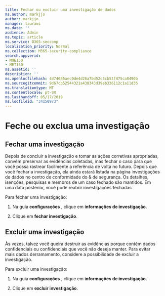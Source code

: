 ```yaml
---
title: Fechar ou excluir uma investigação de dados
ms.author: markjjo
author: markjjo
manager: laurawi
ms.date: ''
audience: Admin
ms.topic: article
ms.service: O365-seccomp
localization_priority: Normal
ms.collection: M365-security-compliance
search.appverid:
- MOE150
- MET150
ms.assetid: ''
description: ''
ms.openlocfilehash: 4d74685aec0de4d26a7bd52c3cb53f475ca8490b
ms.sourcegitcommit: 9d67cb52544321a430343d39eb336112c1a11d35
ms.translationtype: MT
ms.contentlocale: pt-BR
ms.lasthandoff: 05/17/2019
ms.locfileid: "34150973"
---
```

# <a name="close-or-delete-an-investigation"></a>Feche ou exclua uma investigação

## <a name="close-an-investigation"></a>Fechar uma investigação

 Depois de concluir a investigação e tomar as ações corretivas apropriadas, convém preservar as evidências coletadas, mas fechar o caso para que você possa rastrear facilmente a referência de volta no futuro. Depois que você fechar a investigação, ela ainda estará listada na página investigações de dados no centro de conformidade do & de segurança. Os detalhes, isenções, pesquisas e membros de um caso fechado são mantidos. Em uma data posterior, você pode reabrir investigações fechadas.

Para fechar uma investigação:

1. Na guia **configurações** , clique em **informações de investigação**.

2. Clique em **fechar investigação**. 


## <a name="delete-an-investigation"></a>Excluir uma investigação

Às vezes, talvez você queira destruir as evidências porque contém dados confidenciais ou confidenciais que você não deseja manter. Para evitar mais dados derramamento, considere a possibilidade de excluir a investigação.

Para excluir uma investigação:

1. Na guia **configurações** , clique em **informações de investigação**.

2. Clique em **excluir investigação**. 